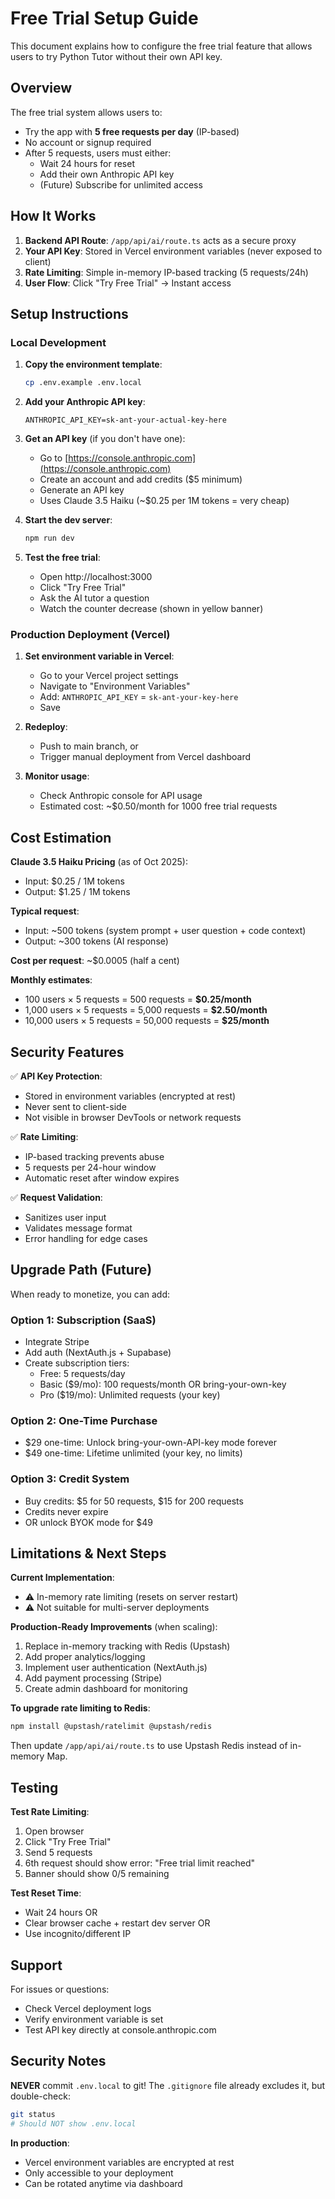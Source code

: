 # Free Trial Setup Guide

This document explains how to configure the free trial feature that allows users to try Python Tutor without their own API key.

## Overview

The free trial system allows users to:
- Try the app with **5 free requests per day** (IP-based)
- No account or signup required
- After 5 requests, users must either:
  - Wait 24 hours for reset
  - Add their own Anthropic API key
  - (Future) Subscribe for unlimited access

## How It Works

1. **Backend API Route**: `/app/api/ai/route.ts` acts as a secure proxy
2. **Your API Key**: Stored in Vercel environment variables (never exposed to client)
3. **Rate Limiting**: Simple in-memory IP-based tracking (5 requests/24h)
4. **User Flow**: Click "Try Free Trial" → Instant access

## Setup Instructions

### Local Development

1. **Copy the environment template**:
   ```bash
   cp .env.example .env.local
   ```

2. **Add your Anthropic API key**:
   ```
   ANTHROPIC_API_KEY=sk-ant-your-actual-key-here
   ```

3. **Get an API key** (if you don't have one):
   - Go to [https://console.anthropic.com](https://console.anthropic.com)
   - Create an account and add credits ($5 minimum)
   - Generate an API key
   - Uses Claude 3.5 Haiku (~$0.25 per 1M tokens = very cheap)

4. **Start the dev server**:
   ```bash
   npm run dev
   ```

5. **Test the free trial**:
   - Open http://localhost:3000
   - Click "Try Free Trial"
   - Ask the AI tutor a question
   - Watch the counter decrease (shown in yellow banner)

### Production Deployment (Vercel)

1. **Set environment variable in Vercel**:
   - Go to your Vercel project settings
   - Navigate to "Environment Variables"
   - Add: `ANTHROPIC_API_KEY` = `sk-ant-your-key-here`
   - Save

2. **Redeploy**:
   - Push to main branch, or
   - Trigger manual deployment from Vercel dashboard

3. **Monitor usage**:
   - Check Anthropic console for API usage
   - Estimated cost: ~$0.50/month for 1000 free trial requests

## Cost Estimation

**Claude 3.5 Haiku Pricing** (as of Oct 2025):
- Input: $0.25 / 1M tokens
- Output: $1.25 / 1M tokens

**Typical request**:
- Input: ~500 tokens (system prompt + user question + code context)
- Output: ~300 tokens (AI response)

**Cost per request**: ~$0.0005 (half a cent)

**Monthly estimates**:
- 100 users × 5 requests = 500 requests = **$0.25/month**
- 1,000 users × 5 requests = 5,000 requests = **$2.50/month**
- 10,000 users × 5 requests = 50,000 requests = **$25/month**

## Security Features

✅ **API Key Protection**:
- Stored in environment variables (encrypted at rest)
- Never sent to client-side
- Not visible in browser DevTools or network requests

✅ **Rate Limiting**:
- IP-based tracking prevents abuse
- 5 requests per 24-hour window
- Automatic reset after window expires

✅ **Request Validation**:
- Sanitizes user input
- Validates message format
- Error handling for edge cases

## Upgrade Path (Future)

When ready to monetize, you can add:

### Option 1: Subscription (SaaS)
- Integrate Stripe
- Add auth (NextAuth.js + Supabase)
- Create subscription tiers:
  - Free: 5 requests/day
  - Basic ($9/mo): 100 requests/month OR bring-your-own-key
  - Pro ($19/mo): Unlimited requests (your key)

### Option 2: One-Time Purchase
- $29 one-time: Unlock bring-your-own-API-key mode forever
- $49 one-time: Lifetime unlimited (your key, no limits)

### Option 3: Credit System
- Buy credits: $5 for 50 requests, $15 for 200 requests
- Credits never expire
- OR unlock BYOK mode for $49

## Limitations & Next Steps

**Current Implementation**:
- ⚠️ In-memory rate limiting (resets on server restart)
- ⚠️ Not suitable for multi-server deployments

**Production-Ready Improvements** (when scaling):
1. Replace in-memory tracking with Redis (Upstash)
2. Add proper analytics/logging
3. Implement user authentication (NextAuth.js)
4. Add payment processing (Stripe)
5. Create admin dashboard for monitoring

**To upgrade rate limiting to Redis**:
```bash
npm install @upstash/ratelimit @upstash/redis
```

Then update `/app/api/ai/route.ts` to use Upstash Redis instead of in-memory Map.

## Testing

**Test Rate Limiting**:
1. Open browser
2. Click "Try Free Trial"
3. Send 5 requests
4. 6th request should show error: "Free trial limit reached"
5. Banner should show 0/5 remaining

**Test Reset Time**:
- Wait 24 hours OR
- Clear browser cache + restart dev server OR
- Use incognito/different IP

## Support

For issues or questions:
- Check Vercel deployment logs
- Verify environment variable is set
- Test API key directly at console.anthropic.com

## Security Notes

**NEVER** commit `.env.local` to git!
The `.gitignore` file already excludes it, but double-check:
```bash
git status
# Should NOT show .env.local
```

**In production**:
- Vercel environment variables are encrypted at rest
- Only accessible to your deployment
- Can be rotated anytime via dashboard
